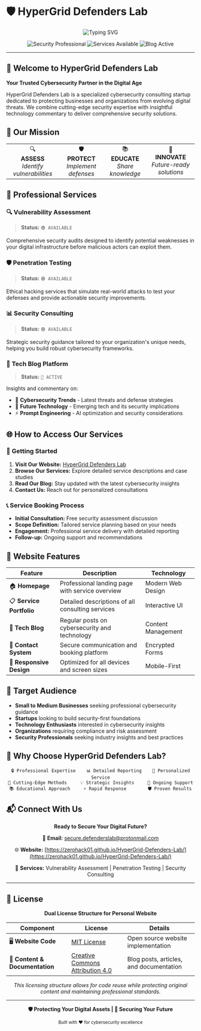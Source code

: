# 🛡️ HyperGrid Defenders Lab

<div align="center">

![Typing SVG](https://readme-typing-svg.herokuapp.com?font=Fira+Code&weight=900&size=25&pause=1000&color=00FF00&background=000000&center=true&vCenter=true&random=false&width=800&lines=Cybersecurity+Consulting;Vulnerability+Assessment;Penetration+Testing;Tech+Blog+Platform)

<p align="center">
  <img src="https://img.shields.io/badge/Security-Professional-red?style=for-the-badge&logo=shield&logoColor=white" alt="Security Professional"/>
  <img src="https://img.shields.io/badge/Services-Available-green?style=for-the-badge&logo=checkmark&logoColor=white" alt="Services Available"/>
  <img src="https://img.shields.io/badge/Blog-Active-blue?style=for-the-badge&logo=writing&logoColor=white" alt="Blog Active"/>
</p>

</div>

---

## 🌟 Welcome to HyperGrid Defenders Lab

**Your Trusted Cybersecurity Partner in the Digital Age**

HyperGrid Defenders Lab is a specialized cybersecurity consulting startup dedicated to protecting businesses and organizations from evolving digital threats. We combine cutting-edge security expertise with insightful technology commentary to deliver comprehensive security solutions.

## 🎯 Our Mission

<div align="center">
  <table>
    <tr>
      <td align="center">🔍<br><b>ASSESS</b><br><i>Identify vulnerabilities</i></td>
      <td align="center">🛡️<br><b>PROTECT</b><br><i>Implement defenses</i></td>
      <td align="center">📚<br><b>EDUCATE</b><br><i>Share knowledge</i></td>
      <td align="center">🚀<br><b>INNOVATE</b><br><i>Future-ready solutions</i></td>
    </tr>
  </table>
</div>

## 💼 Professional Services

### 🔍 **Vulnerability Assessment**
> **Status:** `🟢 AVAILABLE`

Comprehensive security audits designed to identify potential weaknesses in your digital infrastructure before malicious actors can exploit them.

### 🛡️ **Penetration Testing**
> **Status:** `🟢 AVAILABLE`

Ethical hacking services that simulate real-world attacks to test your defenses and provide actionable security improvements.

### 📊 **Security Consulting**
> **Status:** `🟢 AVAILABLE`

Strategic security guidance tailored to your organization's unique needs, helping you build robust cybersecurity frameworks.

### 📝 **Tech Blog Platform**
> **Status:** `🔵 ACTIVE`

Insights and commentary on:
- 🔐 **Cybersecurity Trends** - Latest threats and defense strategies
- 🤖 **Future Technology** - Emerging tech and its security implications
- ⚡ **Prompt Engineering** - AI optimization and security considerations

## 🌐 How to Access Our Services

### 🎯 **Getting Started**
1. **Visit Our Website:** [HyperGrid Defenders Lab](https://zerohack01.github.io/HyperGrid-Defenders-Lab/)
2. **Browse Our Services:** Explore detailed service descriptions and case studies
3. **Read Our Blog:** Stay updated with the latest cybersecurity insights
4. **Contact Us:** Reach out for personalized consultations

### 📞 **Service Booking Process**
- **Initial Consultation:** Free security assessment discussion
- **Scope Definition:** Tailored service planning based on your needs
- **Engagement:** Professional service delivery with detailed reporting
- **Follow-up:** Ongoing support and recommendations

## 🎨 Website Features

<div align="center">

| Feature | Description | Technology |
|---------|-------------|------------|
| 🏠 **Homepage** | Professional landing page with service overview | Modern Web Design |
| 📋 **Service Portfolio** | Detailed descriptions of all consulting services | Interactive UI |
| 📝 **Tech Blog** | Regular posts on cybersecurity and technology | Content Management |
| 📧 **Contact System** | Secure communication and booking platform | Encrypted Forms |
| 📱 **Responsive Design** | Optimized for all devices and screen sizes | Mobile-First |

</div>

## 🎯 Target Audience

- **Small to Medium Businesses** seeking professional cybersecurity guidance
- **Startups** looking to build security-first foundations
- **Technology Enthusiasts** interested in cybersecurity insights
- **Organizations** requiring compliance and risk assessment
- **Security Professionals** seeking industry insights and best practices

## 🌟 Why Choose HyperGrid Defenders Lab?

<div align="center">

```
🔒 Professional Expertise    📊 Detailed Reporting    🤝 Personalized Service
🚀 Cutting-Edge Methods     💡 Strategic Insights     🔄 Ongoing Support
📚 Educational Approach     ⚡ Rapid Response        🛡️ Proven Results
```

</div>

## 📬 Connect With Us

<div align="center">

**Ready to Secure Your Digital Future?**

📧 **Email:** [secure.defenderslab@protonmail.com](mailto:secure.defenderslab@protonmail.com)

🌐 **Website:** [https://zerohack01.github.io/HyperGrid-Defenders-Lab/](https://zerohack01.github.io/HyperGrid-Defenders-Lab/)

💼 **Services:** Vulnerability Assessment | Penetration Testing | Security Consulting

</div>

---

## 📄 License

<div align="center">

**Dual License Structure for Personal Website**

| Component | License | Details |
|-----------|---------|---------|
| 🖥️ **Website Code** | [MIT License](LICENSE-MIT) | Open source website implementation |
| 📝 **Content & Documentation** | [Creative Commons Attribution 4.0](LICENSE-CC-BY) | Blog posts, articles, and documentation |

*This licensing structure allows for code reuse while protecting original content and maintaining professional standards.*

</div>

---

<div align="center">

**🛡️ Protecting Your Digital Assets | 🚀 Securing Your Future**

<sub>Built with ❤️ for cybersecurity excellence</sub>

</div>
